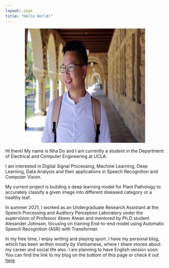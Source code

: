 ```yaml
---
layout: page
title: "Hello World!"
---
```


<p align="center">
<img src="images/Avatar.jpg" width="380" height="360">
</p>

Hi there! My name is Nha Do and I am currently a student in the Department of Electrical and Computer Engineering at UCLA.

I am interested in Digital Signal Processing, Machine Learning, Deep Learning, Data Analysis and their applications in Speech Recognition and Computer Vision.

My current project is building a deep learning model for Plant Pathology to accurately classify a given image into different diseased category or a healthy leaf.

In summer 2021, I worked as an Undergraduate Research Assistant at the Speech Processing and Auditory Perception Laboratory under the supervision of Professor Abeer Alwan and mentored by Ph.D student Alexander Johnson, focusing on training End-to-end model using Automatic Speech Recognition (ASR) with Transformer.

In my free time, I enjoy writing and playing sport. I have my personal blog, which has been written mostly by Vietnamese, where I share stories about my career and social life also. I am planning to have English version soon. You can find the link to my blog on the bottom of this page or check it out [here](https://nhavtdo.wordpress.com/).
